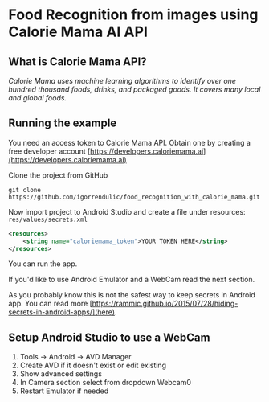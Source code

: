 # Food Recognition from images using Calorie Mama AI API

## What is Calorie Mama API?

*Calorie Mama uses machine learning algorithms to identify over one hundred thousand foods, drinks, and packaged goods. It covers many local and global foods.*

## Running the example

You need an access token to Calorie Mama API. Obtain one by creating a free developer account [https://developers.caloriemama.ai](https://developers.caloriemama.ai)

Clone the project from GitHub

```
git clone https://github.com/igorrendulic/food_recognition_with_calorie_mama.git
```

Now import project to Android Studio and create a file under resources: `res/values/secrets.xml`
```xml
<resources>
    <string name="caloriemama_token">YOUR TOKEN HERE</string>
</resources>
```

You can run the app. 

If you'd like to use Android Emulator and a WebCam read the next section.

As you probably know this is not the safest way to keep secrets in Android app. You can read more [https://rammic.github.io/2015/07/28/hiding-secrets-in-android-apps/](here).

## Setup Android Studio to use a WebCam

1. Tools -> Android -> AVD Manager
2. Create AVD if it doesn't exist or edit existing
3. Show advanced settings
4. In Camera section select from dropdown Webcam0
5. Restart Emulator if needed

